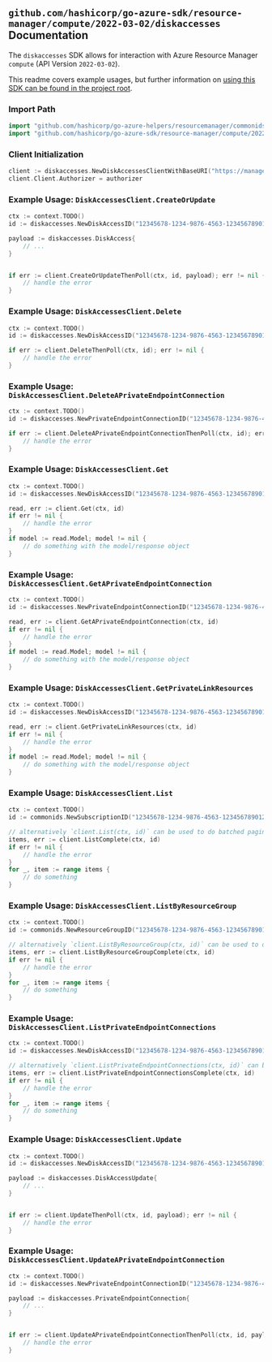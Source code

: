 
## `github.com/hashicorp/go-azure-sdk/resource-manager/compute/2022-03-02/diskaccesses` Documentation

The `diskaccesses` SDK allows for interaction with Azure Resource Manager `compute` (API Version `2022-03-02`).

This readme covers example usages, but further information on [using this SDK can be found in the project root](https://github.com/hashicorp/go-azure-sdk/tree/main/docs).

### Import Path

```go
import "github.com/hashicorp/go-azure-helpers/resourcemanager/commonids"
import "github.com/hashicorp/go-azure-sdk/resource-manager/compute/2022-03-02/diskaccesses"
```


### Client Initialization

```go
client := diskaccesses.NewDiskAccessesClientWithBaseURI("https://management.azure.com")
client.Client.Authorizer = authorizer
```


### Example Usage: `DiskAccessesClient.CreateOrUpdate`

```go
ctx := context.TODO()
id := diskaccesses.NewDiskAccessID("12345678-1234-9876-4563-123456789012", "example-resource-group", "diskAccessValue")

payload := diskaccesses.DiskAccess{
	// ...
}


if err := client.CreateOrUpdateThenPoll(ctx, id, payload); err != nil {
	// handle the error
}
```


### Example Usage: `DiskAccessesClient.Delete`

```go
ctx := context.TODO()
id := diskaccesses.NewDiskAccessID("12345678-1234-9876-4563-123456789012", "example-resource-group", "diskAccessValue")

if err := client.DeleteThenPoll(ctx, id); err != nil {
	// handle the error
}
```


### Example Usage: `DiskAccessesClient.DeleteAPrivateEndpointConnection`

```go
ctx := context.TODO()
id := diskaccesses.NewPrivateEndpointConnectionID("12345678-1234-9876-4563-123456789012", "example-resource-group", "diskAccessValue", "privateEndpointConnectionValue")

if err := client.DeleteAPrivateEndpointConnectionThenPoll(ctx, id); err != nil {
	// handle the error
}
```


### Example Usage: `DiskAccessesClient.Get`

```go
ctx := context.TODO()
id := diskaccesses.NewDiskAccessID("12345678-1234-9876-4563-123456789012", "example-resource-group", "diskAccessValue")

read, err := client.Get(ctx, id)
if err != nil {
	// handle the error
}
if model := read.Model; model != nil {
	// do something with the model/response object
}
```


### Example Usage: `DiskAccessesClient.GetAPrivateEndpointConnection`

```go
ctx := context.TODO()
id := diskaccesses.NewPrivateEndpointConnectionID("12345678-1234-9876-4563-123456789012", "example-resource-group", "diskAccessValue", "privateEndpointConnectionValue")

read, err := client.GetAPrivateEndpointConnection(ctx, id)
if err != nil {
	// handle the error
}
if model := read.Model; model != nil {
	// do something with the model/response object
}
```


### Example Usage: `DiskAccessesClient.GetPrivateLinkResources`

```go
ctx := context.TODO()
id := diskaccesses.NewDiskAccessID("12345678-1234-9876-4563-123456789012", "example-resource-group", "diskAccessValue")

read, err := client.GetPrivateLinkResources(ctx, id)
if err != nil {
	// handle the error
}
if model := read.Model; model != nil {
	// do something with the model/response object
}
```


### Example Usage: `DiskAccessesClient.List`

```go
ctx := context.TODO()
id := commonids.NewSubscriptionID("12345678-1234-9876-4563-123456789012")

// alternatively `client.List(ctx, id)` can be used to do batched pagination
items, err := client.ListComplete(ctx, id)
if err != nil {
	// handle the error
}
for _, item := range items {
	// do something
}
```


### Example Usage: `DiskAccessesClient.ListByResourceGroup`

```go
ctx := context.TODO()
id := commonids.NewResourceGroupID("12345678-1234-9876-4563-123456789012", "example-resource-group")

// alternatively `client.ListByResourceGroup(ctx, id)` can be used to do batched pagination
items, err := client.ListByResourceGroupComplete(ctx, id)
if err != nil {
	// handle the error
}
for _, item := range items {
	// do something
}
```


### Example Usage: `DiskAccessesClient.ListPrivateEndpointConnections`

```go
ctx := context.TODO()
id := diskaccesses.NewDiskAccessID("12345678-1234-9876-4563-123456789012", "example-resource-group", "diskAccessValue")

// alternatively `client.ListPrivateEndpointConnections(ctx, id)` can be used to do batched pagination
items, err := client.ListPrivateEndpointConnectionsComplete(ctx, id)
if err != nil {
	// handle the error
}
for _, item := range items {
	// do something
}
```


### Example Usage: `DiskAccessesClient.Update`

```go
ctx := context.TODO()
id := diskaccesses.NewDiskAccessID("12345678-1234-9876-4563-123456789012", "example-resource-group", "diskAccessValue")

payload := diskaccesses.DiskAccessUpdate{
	// ...
}


if err := client.UpdateThenPoll(ctx, id, payload); err != nil {
	// handle the error
}
```


### Example Usage: `DiskAccessesClient.UpdateAPrivateEndpointConnection`

```go
ctx := context.TODO()
id := diskaccesses.NewPrivateEndpointConnectionID("12345678-1234-9876-4563-123456789012", "example-resource-group", "diskAccessValue", "privateEndpointConnectionValue")

payload := diskaccesses.PrivateEndpointConnection{
	// ...
}


if err := client.UpdateAPrivateEndpointConnectionThenPoll(ctx, id, payload); err != nil {
	// handle the error
}
```
